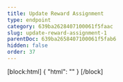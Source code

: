 ```yaml
---
title: Update Reward Assignment
type: endpoint
category: 639ba2628407100061f5faac
slug: update-reward-assignment-1
parentDoc: 639ba2658407100061f5fab6
hidden: false
order: 37
---
```

[block:html]
{
  "html": "<style>\n.LanguagePicker-divider { \n  display: none; }\n  \n[title=\"Toggle library\"] { \n  display: none; }\n</style>"
}
[/block]
